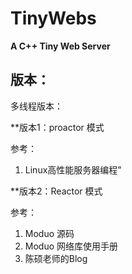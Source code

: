 # TinyWebs

**A C++ Tiny Web Server**

## 版本：

多线程版本：

**版本1：proactor 模式 

参考：
 1. Linux高性能服务器编程”

**版本2：Reactor 模式 

参考： 
 1. Moduo 源码 
 2. Moduo 网络库使用手册 
 3. 陈硕老师的Blog


